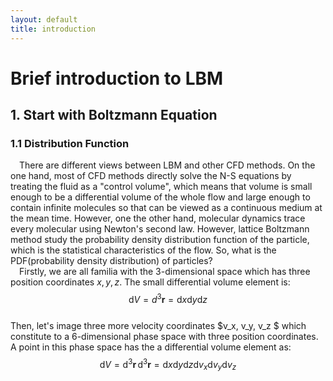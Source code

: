 ```yaml
---
layout: default
title: introduction
---
```


# Brief introduction to LBM
## 1. Start with Boltzmann Equation
### 1.1 Distribution Function
&emsp;There are different views between LBM and other CFD methods. On the one hand, most of CFD methods directly solve the N-S equations by treating the fluid as a "control volume", which means that volume is small enough to be a differential volume of the whole flow and large enough to contain infinite molecules so that can be viewed as a continuous medium at the mean time. However, one the other hand, molecular dynamics trace every molecular using Newton's second law. However, lattice Boltzmann method study the probability density distribution function of the particle, which is the statistical characteristics of the flow. So, what is the PDF(probability density distribution) of particles?<br/>
&emsp;Firstly, we are all familia with the 3-dimensional space which has three position coordinates $x, y, z$. The small differential volume element is: 
$$ \mathrm{d} V = d^3\mathbf{r} = \mathrm{d}x \mathrm{d}y \mathrm{d}z $$  
Then, let's image three more velocity coordinates $v_x, v_y, v_z $ which constitute to a 6-dimensional phase space with three position coordinates. A point in this phase space has the a differential volume element as: 
$$ \mathrm{d} V = \mathrm{d}^3\mathbf{r}\,\mathrm{d}^3\mathbf{r} = \mathrm{d}x \mathrm{d}y \mathrm{d}z \mathrm{d}v_x \mathrm{d}v_y \mathrm{d}v_z $$
